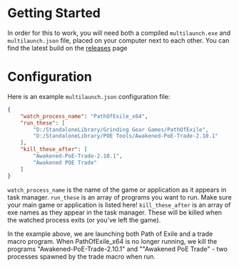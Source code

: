 # Getting Started
In order for this to work, you will need both a compiled `multilaunch.exe` and `multilaunch.json` file, placed on your computer next to each other. You can find the latest build on the [releases](https://github.com/Frosthaven/multilauncher/releases) page

# Configuration
Here is an example `multilaunch.json` configuration file:

```json
{
	"watch_process_name": "PathOfExile_x64",
	"run_these": [
		"D:/StandaloneLibrary/Grinding Gear Games/PathOfExile",
		"D:/StandaloneLibrary/POE Tools/Awakened-PoE-Trade-2.10.1"
	],
	"kill_these_after": [
		"Awakened-PoE-Trade-2.10.1",
		"Awakened POE Trade"
	]
}
```

`watch_process_name` is the name of the game or application as it appears in task manager.
`run_these` is an array of programs you want to run. Make sure your main game or application is listed here!
`kill_these_after` is an array of exe names as they appear in the task manager. These will be killed when the watched process exits (or you've left the game).

In the example above, we are launching both Path of Exile and a trade macro program. When PathOfExile_x64 is no longer running, we kill the programs "Awakened-PoE-Trade-2.10.1" and ""Awakened PoE Trade" - two processes spawned by the trade macro when run.